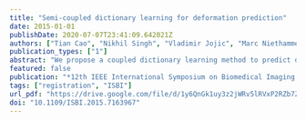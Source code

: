 ```yaml
---
title: "Semi-coupled dictionary learning for deformation prediction"
date: 2015-01-01
publishDate: 2020-07-07T23:41:09.642021Z
authors: ["Tian Cao", "Nikhil Singh", "Vladimir Jojic", "Marc Niethammer"]
publication_types: ["1"]
abstract: "We propose a coupled dictionary learning method to predict deformation fields based on image appearance. Rather than estimating deformations by standard image registration methods, we investigate how to obtain a basis of the space of deformations. In particular, we explore how image appearance differences with respect to a common atlas image can be used to predict deformations represented by such a basis. We use a coupled dictionary learning method to jointly learn a basis for image appearance differences and their related deformations. Our proposed method is based on local image patches. We evaluate our method on synthetically generated datasets as well as on a structural magnetic resonance brain imaging (MRI) dataset. Our method results in an improved prediction accuracy while reducing the search space compared to nearest neighbor search and demonstrates that learning a deformation basis is feasible."
featured: false
publication: "*12th IEEE International Symposium on Biomedical Imaging, ISBI 2015, Brooklyn, NY, USA, April 16-19, 2015*"
tags: ["registration", "ISBI"]
url_pdf: "https://drive.google.com/file/d/1y6QnGk1uy3z2jWRv5lRVxP2RZb7Z0Fcf"
doi: "10.1109/ISBI.2015.7163967"
---
```


